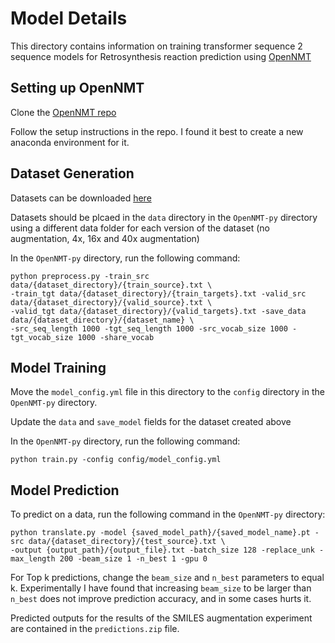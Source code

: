 # Model Details

This directory contains information on training transformer sequence 2 sequence models for Retrosynthesis reaction prediction using [OpenNMT](https://github.com/OpenNMT/OpenNMT-py)

## Setting up OpenNMT

Clone the [OpenNMT repo](https://github.com/OpenNMT/OpenNMT-py)

Follow the setup instructions in the repo. I found it best to create a new anaconda environment for it.

## Dataset Generation

Datasets can be downloaded [here](https://www.dropbox.com/s/ze4bdif8sqjx5jx/Retrosynthesis%20Data.zip?dl=0)

Datasets should be plcaed in the `data` directory in the `OpenNMT-py` directory using a different data folder for each version of the dataset (no augmentation, 4x, 16x and 40x augmentation)

In the `OpenNMT-py` directory, run the following command:

    python preprocess.py -train_src data/{dataset_directory}/{train_source}.txt \
    -train_tgt data/{dataset_directory}/{train_targets}.txt -valid_src data/{dataset_directory}/{valid_source}.txt \
    -valid_tgt data/{dataset_directory}/{valid_targets}.txt -save_data data/{dataset_directory}/{dataset_name} \
    -src_seq_length 1000 -tgt_seq_length 1000 -src_vocab_size 1000 -tgt_vocab_size 1000 -share_vocab
    
## Model Training

Move the `model_config.yml` file in this directory to the `config` directory in the `OpenNMT-py` directory.

Update the `data` and `save_model` fields for the dataset created above

In the `OpenNMT-py` directory, run the following command:

    python train.py -config config/model_config.yml
    
## Model Prediction

To predict on a data, run the following command in the `OpenNMT-py` directory:

    python translate.py -model {saved_model_path}/{saved_model_name}.pt -src data/{dataset_directory}/{test_source}.txt \
    -output {output_path}/{output_file}.txt -batch_size 128 -replace_unk -max_length 200 -beam_size 1 -n_best 1 -gpu 0
    
For Top k predictions, change the `beam_size` and `n_best` parameters to equal k. Experimentally I have found that increasing `beam_size` to be larger than `n_best` does not improve prediction accuracy, and in some cases hurts it.

Predicted outputs for the results of the SMILES augmentation experiment are contained in the `predictions.zip` file.
